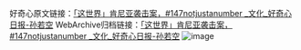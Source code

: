 好奇心原文链接：[「这世界」肯尼亚袭击案，#147notjustanumber _文化_好奇心日报-孙若空](https://www.qdaily.com/articles/8173.html)
WebArchive归档链接：[「这世界」肯尼亚袭击案，#147notjustanumber _文化_好奇心日报-孙若空](http://web.archive.org/web/20190623152243/https://www.qdaily.com/articles/8173.html)
![image](http://ww3.sinaimg.cn/large/007d5XDply1g3vay6tlw4j30u037mhdt)